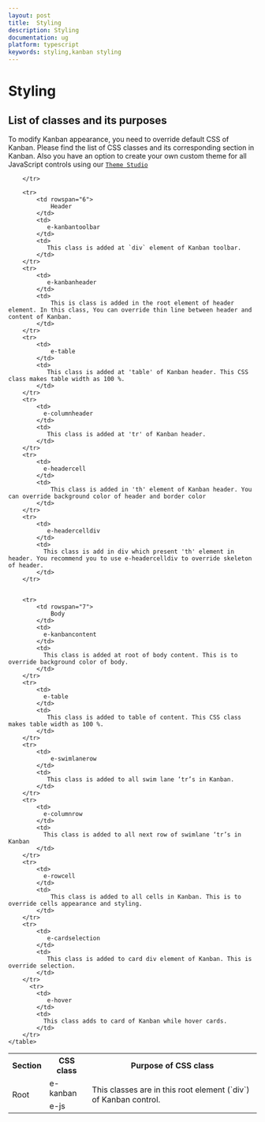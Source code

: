 ```yaml
---
layout: post
title:  Styling
description: Styling
documentation: ug
platform: typescript
keywords: styling,kanban styling
---
```


# Styling

## List of classes and its purposes

To modify Kanban appearance, you need to override default CSS of Kanban. Please find the list of CSS classes and its corresponding section in Kanban. Also you have an option to create your own custom theme for all JavaScript controls using our [`Theme Studio`](https://js.syncfusion.com/themestudio/)

<table>
        <tr>
            <th>
              Section  
            </th>
            <th>
              CSS class 
            </th>
            <th>
              Purpose of CSS class 
            </th>
        </tr>
        <tr>
            <td rowspan="2">
                Root  
            </td>
            <td>
                e-kanban 
            </td>
            <td rowspan="2">
              This classes are in this root element (`div`) of Kanban control. 
            </td>
        </tr>
        <tr>
            <td>
                e-js 
            </td>
        
        </tr>
      
        <tr>
            <td rowspan="6">
                Header 
            </td>
            <td>
               e-kanbantoolbar
            </td>
            <td>
               This class is added at `div` element of Kanban toolbar. 
            </td>
        </tr>
        <tr>
            <td>
               e-kanbanheader
            </td>
            <td>
                This is class is added in the root element of header element. In this class, You can override thin line between header and content of Kanban. 
            </td>
        </tr>
        <tr>
            <td>
                e-table 
            </td>
            <td>
               This class is added at 'table' of Kanban header. This CSS class makes table width as 100 %.  
            </td>
        </tr>
        <tr>
            <td>
              e-columnheader 
            </td>
            <td>
               This class is added at 'tr' of Kanban header. 
            </td>
        </tr>
        <tr>
            <td>
              e-headercell 
            </td>
            <td>
                This class is added in 'th' element of Kanban header. You can override background color of header and border color 
            </td>
        </tr>
        <tr>
            <td>
               e-headercelldiv 
            </td>
            <td>
              This class is add in div which present 'th' element in header. You recommend you to use e-headercelldiv to override skeleton of header. 
            </td>
        </tr>
    
       
        <tr>
            <td rowspan="7">
                Body  
            </td>
            <td>
              e-kanbancontent 
            </td>
            <td>
              This class is added at root of body content. This is to override background color of body.  
            </td>
        </tr>
        <tr>
            <td>
              e-table 
            </td>
            <td>
               This class is added to table of content. This CSS class makes table width as 100 %. 
            </td>
        </tr>
        <tr>
            <td>
                e-swimlanerow
            </td>
            <td>
               This class is added to all swim lane ‘tr’s in Kanban.   
            </td>
        </tr>
        <tr>
            <td>
              e-columnrow
            </td>
            <td>
              This class is added to all next row of swimlane ‘tr’s in Kanban
            </td>
        </tr>
        <tr>
            <td>
              e-rowcell  
            </td>
            <td>
                This class is added to all cells in Kanban. This is to override cells appearance and styling. 
            </td>
        </tr>
        <tr>
            <td>
               e-cardselection 
            </td>
            <td>
               This class is added to card div element of Kanban. This is override selection. 
            </td>
        </tr>
          <tr>
            <td>
               e-hover 
            </td>
            <td>
              This class adds to card of Kanban while hover cards.  
            </td>
        </tr>
    </table>